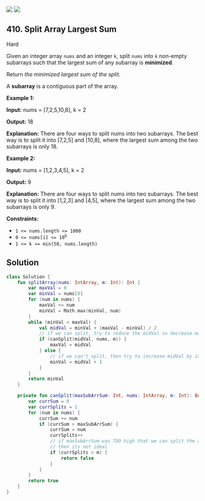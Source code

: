 [![](https://img.shields.io/github/stars/javadev/LeetCode-in-Kotlin?label=Stars&style=flat-square)](https://github.com/javadev/LeetCode-in-Kotlin)
[![](https://img.shields.io/github/forks/javadev/LeetCode-in-Kotlin?label=Fork%20me%20on%20GitHub%20&style=flat-square)](https://github.com/javadev/LeetCode-in-Kotlin/fork)

## 410\. Split Array Largest Sum

Hard

Given an integer array `nums` and an integer `k`, split `nums` into `k` non-empty subarrays such that the largest sum of any subarray is **minimized**.

Return _the minimized largest sum of the split_.

A **subarray** is a contiguous part of the array.

**Example 1:**

**Input:** nums = [7,2,5,10,8], k = 2

**Output:** 18

**Explanation:** There are four ways to split nums into two subarrays. The best way is to split it into [7,2,5] and [10,8], where the largest sum among the two subarrays is only 18.

**Example 2:**

**Input:** nums = [1,2,3,4,5], k = 2

**Output:** 9

**Explanation:** There are four ways to split nums into two subarrays. The best way is to split it into [1,2,3] and [4,5], where the largest sum among the two subarrays is only 9.

**Constraints:**

*   `1 <= nums.length <= 1000`
*   <code>0 <= nums[i] <= 10<sup>6</sup></code>
*   `1 <= k <= min(50, nums.length)`

## Solution

```kotlin
class Solution {
    fun splitArray(nums: IntArray, m: Int): Int {
        var maxVal = 0
        var minVal = nums[0]
        for (num in nums) {
            maxVal += num
            minVal = Math.max(minVal, num)
        }
        while (minVal < maxVal) {
            val midVal = minVal + (maxVal - minVal) / 2
            // if we can split, try to reduce the midVal so decrease maxVal
            if (canSplit(midVal, nums, m)) {
                maxVal = midVal
            } else {
                // if we can't split, then try to increase midVal by increasing minVal
                minVal = midVal + 1
            }
        }
        return minVal
    }

    private fun canSplit(maxSubArrSum: Int, nums: IntArray, m: Int): Boolean {
        var currSum = 0
        var currSplits = 1
        for (num in nums) {
            currSum += num
            if (currSum > maxSubArrSum) {
                currSum = num
                currSplits++
                // if maxSubArrSum was TOO high that we can split the array into more that 'm' parts
                // then its not ideal
                if (currSplits > m) {
                    return false
                }
            }
        }
        return true
    }
}
```